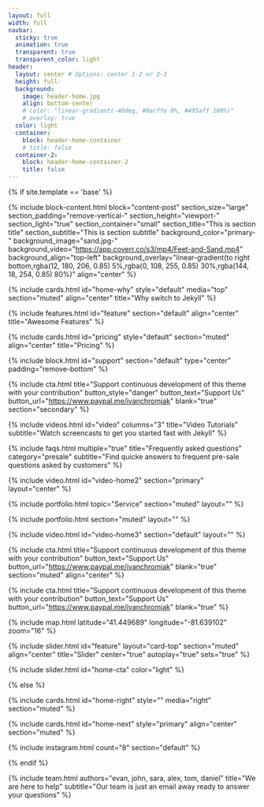 ```yaml
---
layout: full
width: full
navbar:
  sticky: true
  animation: true
  transparent: true
  transparent_color: light
header:
  layout: center # Options: center 1-2 or 2-3
  height: full-
  background:
    image: header-home.jpg
    align: bottom-center
    # color: "linear-gradient(-40deg, #0acffe 0%, #495aff 100%)"
    # overlay: true
  color: light
  container:
    block: header-home-container
    # title: false
  container-2:
    block: header-home-container-2
    title: false
---
```


[comment]: # (This actually is the most platform independent comment)

{% if site.template == 'base' %}

  {% include block-content.html 
    block="content-post"
    section_size="large"
    section_padding="remove-vertical-"
    section_height="viewport-"
    section_light="true"
    section_container="small"
    section_title="This is section title"
    section_subtitle="This is section subtitle"
    background_color="primary-"
    background_image="sand.jpg-"
    background_video="https://app.coverr.co/s3/mp4/Feet-and-Sand.mp4"
    background_align="top-left"
    background_overlay="linear-gradient(to right bottom,rgba(12, 180, 206, 0.85) 5%,rgba(0, 108, 255, 0.85) 30%,rgba(144, 18, 254, 0.85) 80%)"
    align="center" 
  %}


  {% include cards.html id="home-why" style="default" media="top" section="muted" align="center" title="Why switch to Jekyll" %}

  {% include features.html id="feature" section="default" align="center" title="Awesome Features" %}

  {% include cards.html id="pricing" style="default" section="muted" align="center" title="Pricing" %}


  {% include block.html id="support" section="default" type="center" padding="remove-bottom" %}

  {% include cta.html title="Support continuous development of this theme with your contribution" button_style="danger" button_text="Support Us" button_url="https://www.paypal.me/ivanchromjak" blank="true" section="secondary" %}

  {% include videos.html id="video" columns="3" title="Video Tutorials" subtitle="Watch screencasts to get you started fast with Jekyll" %}

  {% include faqs.html multiple="true" title="Frequently asked questions" category="presale" subtitle="Find quicke answers to frequent pre-sale questions asked by customers" %}

  {% include video.html id="video-home2" section="primary" layout="center" %}

  {% include portfolio.html topic="Service" section="muted" layout="" %}

  {% include portfolio.html section="muted" layout="" %}

  {% include video.html id="video-home3" section="default" layout="" %}

  {% include cta.html title="Support continuous development of this theme with your contribution" button_text="Support Us" button_url="https://www.paypal.me/ivanchromjak" blank="true" section="muted" align="center" %}

  {% include cta.html title="Support continuous development of this theme with your contribution" button_text="Support Us" button_url="https://www.paypal.me/ivanchromjak" blank="true" %}

  {% include map.html latitude="41.449689" longitude="-81.639102" zoom="16" %}

  {% include slider.html id="feature" layout="card-top" section="muted" align="center" title="Slider" 
    center="true"
    autoplay="true"
    sets="true"
  %}

  {% include slider.html id="home-cta" color="light" %}

{% else %}

  {% include cards.html id="home-right" style="" media="right" section="muted" %}

  {% include cards.html id="home-next" style="primary" align="center" section="muted" %}

  {% include instagram.html count="8" section="default" %}

{% endif %}

{% include team.html authors="evan, john, sara, alex, tom, daniel" title="We are here to help" subtitle="Our team is just an email away ready to answer your questions" %}


<!--
background-image: linear-gradient(to right, #0acffe 0%, #495aff 100%);
background-image: linear-gradient(-225deg, #AC32E4 0%, #7918F2 48%, #4801FF 100%);
background-image: linear-gradient(-225deg, #A445B2 0%, #D41872 52%, #FF0066 100%); -->
